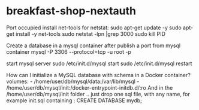 # breakfast-shop-nextauth

Port occupied
install net-tools for netstat:
sudo apt-get update -y
sudo apt-get install -y net-tools
sudo netstat -lpn |grep 3000
sudo kill PID

Create a database in a mysql container
after publish a port from mysql container
mysql -P 3306 --protocol=tcp -u root -p

start mysql server
sudo /etc/init.d/mysql start
sudo /etc/init.d/mysql restart

How can I initialize a MySQL database with schema in a Docker container?
volumes:
     - /home/user/db/mysql/data:/var/lib/mysql
     - /home/user/db/mysql/init:/docker-entrypoint-initdb.d/:ro
And in the /home/user/db/mysql/init folder .. just drop one sql file, with any name, for example init.sql containing :
CREATE DATABASE mydb;
